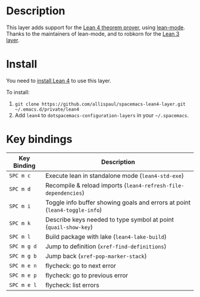 
# Description
This layer adds support for the [Lean 4 theorem prover](https://github.com/leanprover),
using [lean-mode](https://github.com/leanprover/lean-mode). Thanks to the maintainers
of lean-mode, and to robkorn for the [Lean 3 layer](https://github.com/robkorn/spacemacs-lean-layer/tree/master).

# Install
You need to [install Lean 4](https://leanprover.github.io/lean4/doc/setup.html#basic-setup)
to use this layer.

To install:
1. `git clone https://github.com/allispaul/spacemacs-lean4-layer.git ~/.emacs.d/private/lean4`
2. Add `lean4` to `dotspacemacs-configuration-layers` in your `~/.spacemacs`.

# Key bindings

| Key Binding | Description                                  |
|-------------|----------------------------------------------|
| `SPC m c` | Execute lean in standalone mode (`lean4-std-exe`) |
| `SPC m d` | Recompile & reload imports (`lean4-refresh-file-dependencies`) |
| `SPC m i` | Toggle info buffer showing goals and errors at point (`lean4-toggle-info`) |
| `SPC m k` | Describe keys needed to type symbol at point (`quail-show-key`) |
| `SPC m l` | Build package with lake (`lean4-lake-build`) |
| `SPC m g d` | Jump to definition (`xref-find-definitions`) |
| `SPC m g b` | Jump back (`xref-pop-marker-stack`)          |
| `SPC m e n` | flycheck: go to next error |
| `SPC m e p` | flycheck: go to previous error |
| `SPC m e l` | flycheck: list errors |

